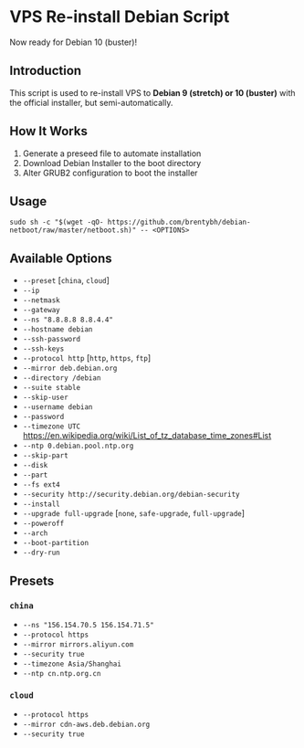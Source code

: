 # VPS Re-install Debian Script

Now ready for Debian 10 (buster)!

## Introduction

This script is used to re-install VPS to **Debian 9 (stretch) or 10 (buster)** with the official installer, but semi-automatically.

## How It Works

1. Generate a preseed file to automate installation
2. Download Debian Installer to the boot directory
3. Alter GRUB2 configuration to boot the installer

## Usage

    sudo sh -c "$(wget -qO- https://github.com/brentybh/debian-netboot/raw/master/netboot.sh)" -- <OPTIONS>

## Available Options

 - `--preset` [`china`, `cloud`]
 - `--ip`
 - `--netmask`
 - `--gateway`
 - `--ns "8.8.8.8 8.8.4.4"`
 - `--hostname debian`
 - `--ssh-password`
 - `--ssh-keys`
 - `--protocol http` [`http`, `https`, `ftp`]
 - `--mirror deb.debian.org`
 - `--directory /debian`
 - `--suite stable`
 - `--skip-user`
 - `--username debian`
 - `--password`
 - `--timezone UTC` https://en.wikipedia.org/wiki/List_of_tz_database_time_zones#List
 - `--ntp 0.debian.pool.ntp.org`
 - `--skip-part`
 - `--disk`
 - `--part`
 - `--fs ext4`
 - `--security http://security.debian.org/debian-security`
 - `--install`
 - `--upgrade full-upgrade` [`none`, `safe-upgrade`, `full-upgrade`]
 - `--poweroff`
 - `--arch`
 - `--boot-partition`
 - `--dry-run`

## Presets

### `china`

 - `--ns "156.154.70.5 156.154.71.5"`
 - `--protocol https`
 - `--mirror mirrors.aliyun.com`
 - `--security true`
 - `--timezone Asia/Shanghai`
 - `--ntp cn.ntp.org.cn`

### `cloud`

 - `--protocol https`
 - `--mirror cdn-aws.deb.debian.org`
 - `--security true`
